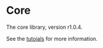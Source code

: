 # Core

The core library, version r1.0.4.

See the [tutoials](tutorials/index.md) for more information.
